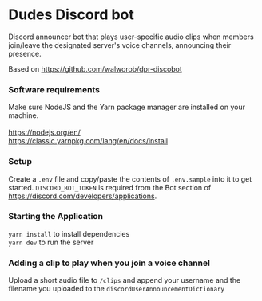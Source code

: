 # Dudes Discord bot

Discord announcer bot that plays user-specific audio clips when members join/leave the designated server's voice channels, announcing their presence.

Based on https://github.com/walworob/dpr-discobot

### Software requirements

Make sure NodeJS and the Yarn package manager are installed on your machine. <br/> <br/>
https://nodejs.org/en/ <br/>
https://classic.yarnpkg.com/lang/en/docs/install

### Setup

Create a `.env` file and copy/paste the contents of `.env.sample` into it to get started. `DISCORD_BOT_TOKEN` is required from the Bot section of https://discord.com/developers/applications.

### Starting the Application

`yarn install` to install dependencies <br/>
`yarn dev` to run the server

### Adding a clip to play when you join a voice channel

Upload a short audio file to `/clips` and append your username and the filename you uploaded to the `discordUserAnnouncementDictionary`

